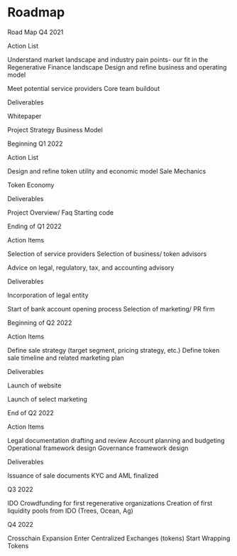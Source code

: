 # Roadmap

Road Map Q4 2021

Action List

&#x20;

Understand market landscape and industry pain points- our fit in the Regenerative Finance landscape Design and refine business and operating model

Meet potential service providers Core team buildout

Deliverables

&#x20;

Whitepaper

&#x20;

Project Strategy Business Model

&#x20;

&#x20;

&#x20;

Beginning Q1 2022

&#x20;

Action List

&#x20;

Design and refine token utility and economic model Sale Mechanics

Token Economy

&#x20;

&#x20;

Deliverables

&#x20;

Project Overview/ Faq Starting code

&#x20;

&#x20;

&#x20;

Ending of Q1 2022

&#x20;

Action Items

&#x20;

Selection of service providers Selection of business/ token advisors

Advice on legal, regulatory, tax, and accounting advisory

&#x20;

&#x20;

Deliverables

&#x20;

Incorporation of legal entity

&#x20;

Start of bank account opening process Selection of marketing/ PR firm

&#x20;

&#x20;

&#x20;

&#x20;

&#x20;

Beginning of Q2 2022

&#x20;

Action Items

&#x20;

Define sale strategy (target segment, pricing strategy, etc.) Define token sale timeline and related marketing plan

Deliverables

&#x20;

Launch of website

&#x20;

Launch of select marketing

&#x20;

&#x20;

&#x20;

&#x20;

End of Q2 2022

&#x20;

Action Items

&#x20;

Legal documentation drafting and review Account planning and budgeting Operational framework design Governance framework design

Deliverables

&#x20;

Issuance of sale documents KYC and AML finalized

&#x20;

&#x20;

&#x20;

&#x20;

&#x20;

Q3 2022

&#x20;

&#x20;

IDO Crowdfunding for first regenerative organizations Creation of first liquidity pools from IDO (Trees, Ocean, Ag)

&#x20;

&#x20;

&#x20;

&#x20;

Q4 2022

Crosschain Expansion Enter Centralized Exchanges (tokens) Start Wrapping Tokens

&#x20;
